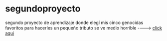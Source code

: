 # segundoproyecto
segundo proyecto de aprendizaje donde elegí mis cinco genocidas favoritos para hacerles un pequeño tributo
se ve medio horrible ----> [click aqui](https://htmlpreview.github.io/?https://github.com/lalopachenko/segundoproyecto/blob/main/paps/index.html)
